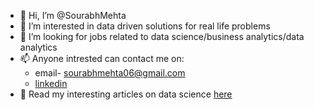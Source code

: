 - 👋 Hi, I’m @SourabhMehta
- 👀 I’m interested in data driven solutions for real life problems
- 💞️ I’m looking for jobs related to data science/business analytics/data analytics
- 📫 Anyone intrested can contact me on: 
     + email- sourabhmehta06@gmail.com 
     + [linkedin](https://www.linkedin.com/in/sourabh-mehta17/)
- :pencil: Read my interesting articles on data science [here](https://analyticsindiamag.com/author/sourabh-mehtaanalyticsindiamag-com/)
<!---
SourabhMehta-sm/SourabhMehta-sm is a ✨ special ✨ repository because its `README.md` (this file) appears on your GitHub profile.
You can click the Preview link to take a look at your changes.
--->
